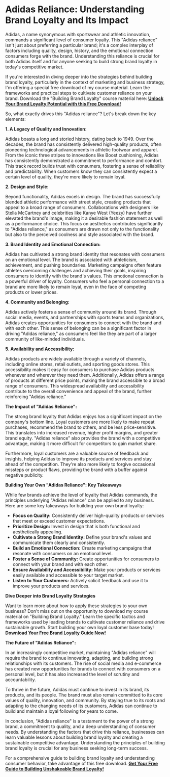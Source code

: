 # Adidas Reliance: Understanding Brand Loyalty and Its Impact

Adidas, a name synonymous with sportswear and athletic innovation, commands a significant level of consumer loyalty. This "Adidas reliance" isn't just about preferring a particular brand; it's a complex interplay of factors including quality, design, history, and the emotional connection consumers forge with the brand. Understanding this reliance is crucial for both Adidas itself and for anyone seeking to build strong brand loyalty in today's competitive market.

If you're interested in diving deeper into the strategies behind building brand loyalty, particularly in the context of marketing and business strategy, I'm offering a special free download of my course material. Learn the frameworks and practical steps to cultivate customer reliance on your brand. Download the "Building Brand Loyalty" course material here: [**Unlock Your Brand Loyalty Potential with this Free Download!**](https://udemywork.com/adidas-reliance)

So, what exactly drives this "Adidas reliance"? Let's break down the key elements:

**1. A Legacy of Quality and Innovation:**

Adidas boasts a long and storied history, dating back to 1949. Over the decades, the brand has consistently delivered high-quality products, often pioneering technological advancements in athletic footwear and apparel. From the iconic three stripes to innovations like Boost cushioning, Adidas has consistently demonstrated a commitment to performance and comfort. This track record builds trust with consumers, fostering a sense of reliability and predictability. When customers know they can consistently expect a certain level of quality, they're more likely to remain loyal.

**2. Design and Style:**

Beyond functionality, Adidas excels in design. The brand has successfully blended athletic performance with street style, creating products that appeal to a broad range of consumers. Collaborations with designers like Stella McCartney and celebrities like Kanye West (Yeezy) have further elevated the brand's image, making it a desirable fashion statement as well as a performance choice. This focus on aesthetics contributes significantly to "Adidas reliance," as consumers are drawn not only to the functionality but also to the perceived coolness and style associated with the brand.

**3. Brand Identity and Emotional Connection:**

Adidas has cultivated a strong brand identity that resonates with consumers on an emotional level. The brand is associated with athleticism, achievement, and pushing boundaries. Marketing campaigns often feature athletes overcoming challenges and achieving their goals, inspiring consumers to identify with the brand's values. This emotional connection is a powerful driver of loyalty. Consumers who feel a personal connection to a brand are more likely to remain loyal, even in the face of competing products or lower prices.

**4. Community and Belonging:**

Adidas actively fosters a sense of community around its brand. Through social media, events, and partnerships with sports teams and organizations, Adidas creates opportunities for consumers to connect with the brand and with each other. This sense of belonging can be a significant factor in driving "Adidas reliance," as consumers feel like they are part of a larger community of like-minded individuals.

**5. Availability and Accessibility:**

Adidas products are widely available through a variety of channels, including online stores, retail outlets, and sporting goods stores. This accessibility makes it easy for consumers to purchase Adidas products whenever and wherever they need them. Additionally, Adidas offers a range of products at different price points, making the brand accessible to a broad range of consumers. This widespread availability and accessibility contribute to the overall convenience and appeal of the brand, further reinforcing "Adidas reliance."

**The Impact of "Adidas Reliance":**

The strong brand loyalty that Adidas enjoys has a significant impact on the company's bottom line. Loyal customers are more likely to make repeat purchases, recommend the brand to others, and be less price-sensitive. This translates into increased revenue, higher profit margins, and greater brand equity. "Adidas reliance" also provides the brand with a competitive advantage, making it more difficult for competitors to gain market share.

Furthermore, loyal customers are a valuable source of feedback and insights, helping Adidas to improve its products and services and stay ahead of the competition. They're also more likely to forgive occasional missteps or product flaws, providing the brand with a buffer against negative publicity.

**Building Your Own "Adidas Reliance": Key Takeaways**

While few brands achieve the level of loyalty that Adidas commands, the principles underlying "Adidas reliance" can be applied to any business. Here are some key takeaways for building your own brand loyalty:

*   **Focus on Quality:** Consistently deliver high-quality products or services that meet or exceed customer expectations.
*   **Prioritize Design:** Invest in design that is both functional and aesthetically appealing.
*   **Cultivate a Strong Brand Identity:** Define your brand's values and communicate them clearly and consistently.
*   **Build an Emotional Connection:** Create marketing campaigns that resonate with consumers on an emotional level.
*   **Foster a Sense of Community:** Create opportunities for consumers to connect with your brand and with each other.
*   **Ensure Availability and Accessibility:** Make your products or services easily available and accessible to your target market.
*   **Listen to Your Customers:** Actively solicit feedback and use it to improve your products and services.

**Dive Deeper into Brand Loyalty Strategies**

Want to learn more about how to apply these strategies to your own business? Don't miss out on the opportunity to download my course material on "Building Brand Loyalty." Learn the specific tactics and frameworks used by leading brands to cultivate customer reliance and drive sustainable growth. Start building your own loyal customer base today!  [**Download Your Free Brand Loyalty Guide Now!**](https://udemywork.com/adidas-reliance)

**The Future of "Adidas Reliance":**

In an increasingly competitive market, maintaining "Adidas reliance" will require the brand to continue innovating, adapting, and building strong relationships with its customers. The rise of social media and e-commerce has created new opportunities for brands to connect with consumers on a personal level, but it has also increased the level of scrutiny and accountability.

To thrive in the future, Adidas must continue to invest in its brand, its products, and its people. The brand must also remain committed to its core values of quality, innovation, and community. By staying true to its roots and adapting to the changing needs of its customers, Adidas can continue to build and maintain a loyal following for years to come.

In conclusion, "Adidas reliance" is a testament to the power of a strong brand, a commitment to quality, and a deep understanding of consumer needs. By understanding the factors that drive this reliance, businesses can learn valuable lessons about building brand loyalty and creating a sustainable competitive advantage. Understanding the principles of building brand loyalty is crucial for any business seeking long-term success.

For a comprehensive guide to building brand loyalty and understanding consumer behavior, take advantage of this free download. [**Get Your Free Guide to Building Unshakeable Brand Loyalty!**](https://udemywork.com/adidas-reliance)
